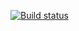 [![Build status](https://ci.appveyor.com/api/projects/status/y8ll96b6ong82e3d?svg=true)](https://ci.appveyor.com/project/Ilya/typescript-2)
